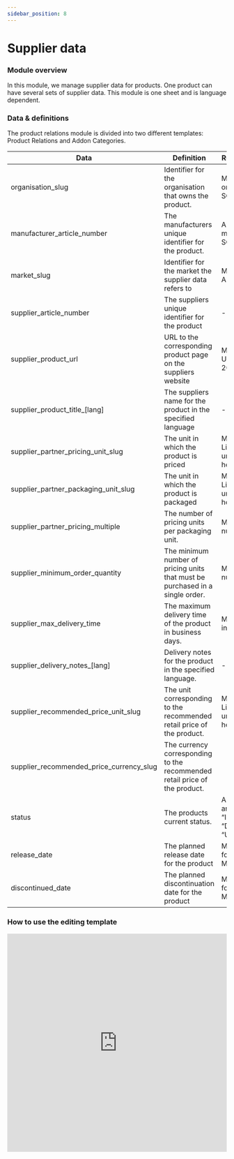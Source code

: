 ```yaml
---
sidebar_position: 8
---
```


# Supplier data

### Module overview

In this module, we manage supplier data for products. One product can have several sets of supplier data. This module is one sheet and is language dependent.
### Data & definitions

The product relations module is divided into two different templates: Product Relations and Addon Categories.

| Data | Definition | Rules & validation |
| --- | --- | --- |
| organisation\_slug | Identifier for the organisation that owns the product. | Must be an active organisation in SQARP. |
| manufacturer\_article\_number | The manufacturers unique identifier for the product. | Article number must exist in SQARP. |
| market\_slug | Identifier for the market the supplier data refers to | Must be ISO Alpha-3 code |
| supplier\_article\_number | The suppliers unique identifier for the product | - |
| supplier\_product\_url | URL to the corresponding product page on the suppliers website | Must be valid URL. Validated for 200 response. |
| supplier\_product\_title\_[lang] | The suppliers name for the product in the specified language | - |
| supplier\_partner\_pricing\_unit\_slug | The unit in which the product is priced | Must be valid unit. List of available units can be found here. |
| supplier\_partner\_packaging\_unit\_slug | The unit in which the product is packaged | Must be valid unit. List of available units can be found here. |
| supplier\_partner\_pricing\_multiple | The number of pricing units per packaging unit. | Must be positive numeric value. |
| supplier\_minimum\_order\_quantity | The minimum number of pricing units that must be purchased in a single order. | Must be positive numeric value. |
| supplier\_max\_delivery\_time | The maximum delivery time of the product in business days. | Must be positive integer. |
| supplier\_delivery\_notes\_[lang] | Delivery notes for the product in the specified language. | - |
| supplier\_recommended\_price\_unit\_slug | The unit corresponding to the recommended retail price of the product. | Must be valid unit. List of available units can be found here. |
| supplier\_recommended\_price\_currency\_slug | The currency corresponding to the recommended retail price of the product. |  |
| status | The products current status. | Allowed values are “ACTIVE”, “INACTIVE”, “DISCONTINUED”, “UNRELEASED” |
| release\_date | The planned release date for the product | Must be on the format YYYY-MM-DD |
| discontinued\_date | The planned discontinuation date for the product | Must be on the format YYYY-MM-DD |guage dependent.

### How to use the editing template

<iframe width="100%" height="500" src="https://www.youtube.com/embed/NFsSbnGU-nk?si=hL_SmNGeJPzBreua" title="YouTube video player" frameborder="0" allow="accelerometer; autoplay; clipboard-write; encrypted-media; gyroscope; picture-in-picture; web-share" allowfullscreen></iframe>
